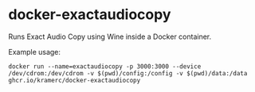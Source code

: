 # docker-exactaudiocopy

Runs Exact Audio Copy using Wine inside a Docker container.

Example usage:
```
docker run --name=exactaudiocopy -p 3000:3000 --device /dev/cdrom:/dev/cdrom -v $(pwd)/config:/config -v $(pwd)/data:/data ghcr.io/kramerc/docker-exactaudiocopy
```
